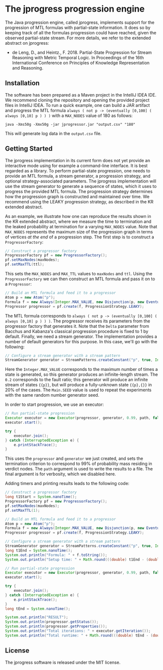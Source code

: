 # The jprogress progression engine
The Java progression engine, called jprogress, implements support for the progression of MTL formulas with partial-state information.
It does so by keeping track of all the formulas progression could have reached, given the observed partial-state stream.
For more details, we refer to the extended abstract on jprogress:
- de Leng, D., and Heintz., F. 2018. Partial-State Progression for Stream Reasoning with Metric Temporal Logic. In Proceedings of the 16th International Conference on Principles of Knowledge Representation and Reasoning.


## Installation
The software has been prepared as a Maven project in the IntelliJ IDEA IDE.
We recommend cloning the repository and opening the provided project files in IntelliJ IDEA.
To run a quick example, one can build a JAR artifact and progress the MTL formula `always ( not p -> (eventually [0,100] ( always [0,10] p ) ) )` with a `MAX_NODES` value of 180 as follows:
```shell
java -Xms50g -Xmx50g -jar jprogressor.jar "output.csv" "180"
```
This will generate log data in the `output.csv` file.


## Getting Started
The jprogress implementation in its current form does not yet provide an interactive mode using for example a command-line interface.
It is best regarded as a library.
To perform partial-state progression, one needs to provide an MTL formula, a stream generator, a progression strategy, and optional strategy-associated parameters.
The jprogress implementation will use the stream generator to generate a sequence of states, which it uses to progress the provided MTL formula.
The progression strategy determines how the progression graph is constructed and maintained over time.
We recommend using the LEAKY progression strategy, as described in the KR extended abstract.

As an example, we illustrate how one can reproduce the results shown in the KR extended abstract, where we measure the time to termination and the leaked probability at termination for a varying `MAX_NODES` value.
Note that `MAX_NODES` represents the maximum size of the progression graph in terms of vertices *at the end* of a progression step.
The first step is to construct a `ProgressorFactory`:
```java
// Construct a progressor factory
ProgressorFactory pf = new ProgressorFactory();
pf.setMaxNodes(maxNodes);
pf.setMaxTTL(ttl);
```
This sets the `MAX_NODES` and `MAX_TTL` values to `maxNodes` and `ttl`.
Using the `ProgressorFactory` we can then construct an MTL formula and pass it on to a `Progressor`:
```java
// Build an MTL formula and feed it to a progressor
Atom p = new Atom("p");
Formula f = new Always(Integer.MAX_VALUE, new Disjunction(p, new Eventually(100, new Always(10, p))));
Progressor progressor = pf.create(f, ProgressionStrategy.LEAKY);
```
The MTL formula corresponds to `always ( not p -> (eventually [0,100] ( always [0,10] p ) ) )`.
The progressor receives its parameters from the progressor factory that generates it.
Note that the `Delta` parameter from Bacchus and Kabanza's classical progression procedure is fixed to 1 by default.
Finally, we need a stream generator.
The implementation provides a number of default generators for this purpose.
In this case, we'll go with the following:
```java
// Configure a stream generator with a stream pattern
StreamGenerator generator = StreamPatterns.createConstant("p", true, Integer.MAX_VALUE, 0.2, Main.SEED);
```
Here the `Integer.MAX_VALUE` corresponds to the maximum number of times a state is generated, so this generator produces an infinite-length stream.
The `0.2` corresponds to the fault ratio; this generator will produce an infinite stream of states `{{p}}`, but will produce a fully-unknown state `{{p},{}}` in 20% of the cases.
The `Main.SEED` value is used to repeat the experiments with the same random number generator seed.

In order to start progression, we use an executor:
```java
// Run partial-state progression
Executor executor = new Executor(progressor, generator, 0.99, path, false);
executor.start();

try {
    executor.join();
} catch (InterruptedException e) {
    e.printStackTrace();
}
```
This uses the `progressor` and `generator` we just created, and sets the termination criterion to correspond to 99% of probability mass residing in verdict nodes.
The `path` argument is used to write the results to a file.
The final argument is for verbosity, which we disabled here.

Adding timers and printing results leads to the following code:
```java
// Construct a progressor factory
long t1Start = System.nanoTime();
ProgressorFactory pf = new ProgressorFactory();
pf.setMaxNodes(maxNodes);
pf.setMaxTTL(1);

// Build an MTL formula and feed it to a progressor
Atom p = new Atom("p");
Formula f = new Always(Integer.MAX_VALUE, new Disjunction(p, new Eventually(100, new Always(10, p))));
Progressor progressor = pf.create(f, ProgressionStrategy.LEAKY);

// Configure a stream generator with a stream pattern
StreamGenerator generator = StreamPatterns.createConstant("p", true, Integer.MAX_VALUE, 0.2, Main.SEED);
long t1End = System.nanoTime();
System.out.println("Formula: " + f.toString());
System.out.println("Setup time: " + Math.round(((double) t1End - (double) t1Start) / 1000.0 / 1000.0) + "ms\n");

// Run partial-state progression
Executor executor = new Executor(progressor, generator, 0.99, path, false);
executor.start();

try {
    executor.join();
} catch (InterruptedException e) {
    e.printStackTrace();
}
long tEnd = System.nanoTime();

System.out.println("RESULT");
System.out.println(progressor.getStatus());
System.out.println(progressor.getProperties());
System.out.println("Total iterations: " + executor.getIteration());
System.out.println("Total runtime: " + Math.round(((double) tEnd - (double) t1Start) / 1000.0 / 1000.0) + "ms\n");
```


## License
The jprogress software is released under the MIT license.
